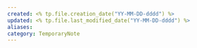 ```yaml
---
created: <% tp.file.creation_date("YY-MM-DD-dddd") %>
updated: <% tp.file.last_modified_date("YY-MM-DD-dddd") %>
aliases: 
category: TemporaryNote
---
```

